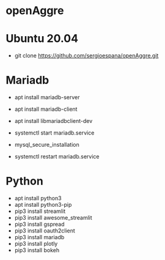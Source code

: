 # openAggre

# Ubuntu 20.04
- git clone https://github.com/sergioespana/openAggre.git
# Mariadb
- apt install mariadb-server
- apt install mariadb-client
- apt install libmariadbclient-dev

- systemctl start mariadb.service
- mysql_secure_installation
- systemctl restart mariadb.service
# Python
- apt install python3
- apt install python3-pip
- pip3 install streamlit
- pip3 install awesome_streamlit
- pip3 install gspread
- pip3 install oauth2client
- pip3 install mariadb
- pip3 install plotly
- pip3 install bokeh

